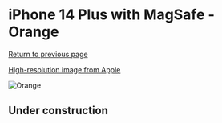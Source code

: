 # iPhone 14 Plus with MagSafe - Orange

[Return to previous page](/iphone_14)

[High-resolution image from Apple](https://store.storeimages.cdn-apple.com/8756/as-images.apple.com/is/MPPF3?wid=4500&hei=4500&fmt=png)

<div style="width: 500px"><img src="/almost_uncompressed/MPPF3.webp" alt="Orange"></div>

## Under construction
